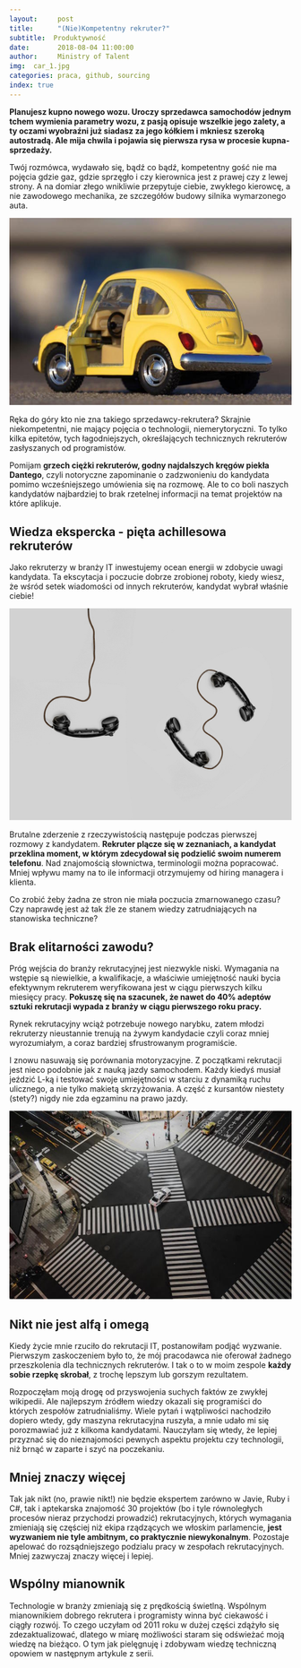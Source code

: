 ```yaml
---
layout:     post
title:      "(Nie)Kompetentny rekruter?"
subtitle:  Produktywność
date:       2018-08-04 11:00:00 
author:     Ministry of Talent 
img:  car_1.jpg
categories: praca, github, sourcing
index: true
---
```


<b>Planujesz kupno nowego wozu. Uroczy sprzedawca samochodów jednym tchem wymienia parametry wozu, z pasją opisuje wszelkie jego zalety, a ty oczami wyobraźni już siadasz za jego kółkiem i mkniesz szeroką autostradą. Ale mija chwila i pojawia się pierwsza rysa w procesie kupna-sprzedaży.</b>  


Twój rozmówca, wydawało się, bądź co bądź, kompetentny gość nie ma pojęcia gdzie gaz, gdzie sprzęgło i czy kierownica jest z prawej czy z lewej strony. A na domiar złego wnikliwie przepytuje ciebie, zwykłego kierowcę, a nie zawodowego mechanika, ze szczegółów budowy silnika wymarzonego auta.

<img src="/images/car_1.jpg" class="img-responsive" alt="Picture">


Ręka do góry kto nie zna takiego sprzedawcy-rekrutera? Skrajnie niekompetentni, nie mający pojęcia o technologii, niemerytoryczni. To tylko kilka epitetów, tych łagodniejszych, określających technicznych rekruterów zasłyszanych od programistów. 

Pomijam <b>grzech ciężki rekruterów, godny najdalszych kręgów piekła Dantego</b>, czyli notoryczne zapominanie o zadzwonieniu do kandydata pomimo wcześniejszego umówienia się na rozmowę. Ale to co boli naszych kandydatów najbardziej to brak rzetelnej informacji na temat projektów na które aplikuje.

<h2 class="section-heading">Wiedza ekspercka - pięta achillesowa rekruterów</h2>

Jako rekruterzy w branży IT inwestujemy ocean energii w zdobycie uwagi kandydata. Ta ekscytacja i poczucie dobrze zrobionej roboty, kiedy wiesz, że wśród setek wiadomości od innych rekruterów, kandydat wybrał właśnie ciebie! 

<img src="/images/phones.jpg" class="img-responsive" alt="Picture">

Brutalne zderzenie z rzeczywistością następuje podczas pierwszej rozmowy z kandydatem. <b>Rekruter plącze się w zeznaniach, a kandydat przeklina moment, w którym zdecydował się podzielić swoim numerem telefonu</b>. Nad znajomością słownictwa, terminologii można popracować. Mniej wpływu mamy na to ile informacji otrzymujemy od hiring managera i klienta. 

Co zrobić żeby żadna ze stron nie miała poczucia zmarnowanego czasu? Czy naprawdę jest aż tak źle ze stanem wiedzy zatrudniających na stanowiska techniczne?

<h2 class="section-heading">Brak elitarności zawodu?</h2>

Próg wejścia do branży rekrutacyjnej jest niezwykle niski. Wymagania na wstępie są niewielkie, a kwalifikacje, a właściwie umiejętność nauki bycia efektywnym rekruterem weryfikowana jest w ciągu pierwszych kilku miesięcy pracy. <b>Pokuszę się na szacunek, że nawet do 40% adeptów sztuki rekrutacji wypada z branży w ciągu pierwszego roku pracy.</b> 

Rynek rekrutacyjny wciąż potrzebuje nowego narybku, zatem młodzi rekruterzy nieustannie trenują na żywym kandydacie czyli coraz mniej wyrozumiałym, a coraz bardziej sfrustrowanym programiście. 

I znowu nasuwają się porównania motoryzacyjne. Z początkami rekrutacji jest nieco podobnie jak z nauką jazdy samochodem. Każdy kiedyś musiał jeździć L-ką i testować swoje umiejętności w starciu z dynamiką ruchu ulicznego, a nie tylko makietą skrzyżowania. A część z kursantów niestety (stety?) nigdy nie zda egzaminu na prawo jazdy. 

<img src="/images/cross.jpg" class="img-responsive" alt="Picture">


<h2 class="section-heading">Nikt nie jest alfą i omegą</h2>

Kiedy życie mnie rzuciło do rekrutacji IT, postanowiłam podjąć wyzwanie. Pierwszym zaskoczeniem było to, że mój pracodawca nie oferował żadnego przeszkolenia dla technicznych rekruterów. I tak o to w moim zespole <b>każdy sobie rzepkę skrobał</b>, z trochę lepszym lub gorszym rezultatem. 
 
Rozpoczęłam moją drogę od przyswojenia suchych faktów ze zwykłej wikipedii. Ale najlepszym źródłem wiedzy okazali się programiści do których zespołów zatrudnialiśmy. Wiele pytań i wątpliwości nachodziło dopiero wtedy, gdy maszyna rekrutacyjna ruszyła, a mnie udało mi się porozmawiać już z kilkoma kandydatami. Nauczyłam się wtedy, że lepiej przyznać się do nieznajomości pewnych aspektu projektu czy technologii, niż brnąć w zaparte i szyć na poczekaniu. 

<h2 class="section-heading">Mniej znaczy więcej </h2>

Tak jak nikt (no, prawie nikt!) nie będzie ekspertem zarówno w Javie, Ruby i C#, tak i aptekarska znajomość 30 projektów (bo i tyle równoległych procesów nieraz przychodzi prowadzić) rekrutacyjnych, których wymagania zmieniają się częściej niż ekipa rządzących we włoskim parlamencie, <b>jest wyzwaniem nie tyle ambitnym, co praktycznie niewykonalnym</b>. Pozostaje apelować do rozsądniejszego podzialu pracy w zespołach rekrutacyjnych. Mniej zazwyczaj znaczy więcej i lepiej.

<h2 class="section-heading">Wspólny mianownik</h2>

Technologie w branży zmieniają się z prędkością świetlną. Wspólnym mianownikiem dobrego rekrutera i programisty winna być ciekawość i ciągły rozwój. To czego uczyłam od 2011 roku w dużej części zdążyło się zdezaktualizować, dlatego w miarę możliwości staram się odświeżać moją wiedzę na bieżąco. O tym jak pielęgnuję i zdobywam wiedzę techniczną opowiem w następnym artykule z serii.




